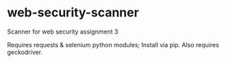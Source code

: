 # web-security-scanner
Scanner for web security assignment 3

Requires requests & selenium python modules; Install via pip.
Also requires geckodriver.
